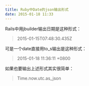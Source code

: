 ```yaml
---
title: Ruby中Date的json输出形式
date: 2015-01-18 11:33
---
```

Rails中用jbuilder输出日期是这种形式：
> 2015-01-15T07:48:30.435Z

可是一个date直接用to_s输出是这种形式：
> 2015-01-18 11:36:11 +0800

如果也要输出上述形式其实很简单：
> Time.now.utc.as_json